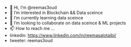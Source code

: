 - 👋 Hi, I’m @reemas3oud
- 👀 I’m interested in Blockchain && Data sceince
- 🌱 I’m currently learning data sceince 
- 💞️ I’m looking to collaborate on data sceince & ML projects
- 📫 How to reach me ...
- linkedin: https://www.linkedin.com/in/reemasalotaibi/
- tweeter: reemas3oud
<!---
reemas3oud/reemas3oud is a ✨ special ✨ repository because its `README.md` (this file) appears on your GitHub profile.
You can click the Preview link to take a look at your changes.
--->
